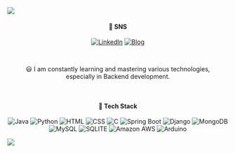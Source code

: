 <!--## Hi there 👋-->
<img src="https://capsule-render.vercel.app/api?type=waving&color=FFE5CC&height=300&section=header&text=Welcome&fontSize=90&fontColor=ffffff&animation=fadeIn" />

<!--![js](https://img.shields.io/badge/LinkedIn-0077B5?style=for-the-badge&logo=linkedin&logoColor=white)-->



<div align="center">
  
#### 💬 SNS
<!--![LinkedIn](https://img.shields.io/badge/LinkedIn-0077B5?style=for-the-badge&logo=linkedin&logoColor=white)
![blog](https://img.shields.io/badge/Blog-2DB400?style=for-the-badge&logo=&logoColor=white)-->
[![LinkedIn](https://img.shields.io/badge/LinkedIn-0077B5?style=for-the-badge&logo=linkedin&logoColor=white)](https://www.linkedin.com/in/hyomin-an-6b287a255/)
[![Blog](https://img.shields.io/badge/Blog-2DB400?style=for-the-badge&logo=&logoColor=white)](https://blog.naver.com/slhm7547)

&nbsp;
&nbsp;

😃
I am constantly learning and mastering various technologies, <br>especially in Backend development.

&nbsp;

#### 🚀 Tech Stack
![Java](https://img.shields.io/badge/Java-ED8B00?style=for-the-badge&logo=openjdk&logoColor=white)
![Python](https://img.shields.io/badge/Python-14354C?style=for-the-badge&logo=python&logoColor=white)
![HTML](https://img.shields.io/badge/HTML-239120?style=for-the-badge&logo=html5&logoColor=white)
![CSS](https://img.shields.io/badge/CSS-239120?&style=for-the-badge&logo=css3&logoColor=white)
![C](https://img.shields.io/badge/C-00599C?style=for-the-badge&logo=c&logoColor=white)
![Spring Boot](https://img.shields.io/badge/Spring_Boot-6DB33F?style=for-the-badge&logo=spring&logoColor=white)
![Django](https://img.shields.io/badge/Django-092E20?style=for-the-badge&logo=django&logoColor=white)
![MongoDB](https://img.shields.io/badge/MongoDB-4EA94B?style=for-the-badge&logo=mongodb&logoColor=white)
![MySQL](https://img.shields.io/badge/MySQL-00000F?style=for-the-badge&logo=mysql&logoColor=white)
![SQLITE](https://img.shields.io/badge/SQLite-07405E?style=for-the-badge&logo=sqlite&logoColor=white)
![Amazon AWS](https://img.shields.io/badge/Amazon_AWS-FF9900?style=for-the-badge&logo=amazonaws&logoColor=white)
![Arduino](https://img.shields.io/badge/Arduino-00979D?style=for-the-badge&logo=Arduino&logoColor=white)

</div>






<!--![Anurag's GitHub stats](https://github-readme-stats.vercel.app/api?username=HyominAn0401&show_icons=true&theme=radical)-->

<!--
**HyominAn0401/HyominAn0401** is a ✨ _special_ ✨ repository because its `README.md` (this file) appears on your GitHub profile.

Here are some ideas to get you started:

- 🔭 I’m currently working on ...
- 🌱 I’m currently learning ...
- 👯 I’m looking to collaborate on ...
- 🤔 I’m looking for help with ...
- 💬 Ask me about ...
- 📫 How to reach me: ...
- 😄 Pronouns: ...
- ⚡ Fun fact: ...
-->

<img src="https://capsule-render.vercel.app/api?type=waving&color=FFE5CC&height=300&section=footer&text=&fontColor=ffffff" />
